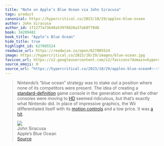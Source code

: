 ```yaml
---
title: "Note on Apple’s Blue Ocean via John Siracusa"
tags: product
canonical: https://hypercritical.co/2023/10/29/apples-blue-ocean
author: John Siracusa
author_id: 1f1277a73b40a539f8626a37ab8f79d8
book: 34209481
book_title: "Apple’s Blue Ocean"
hide_title: true
highlight_id: 627005524
readwise_url: https://readwise.io/open/627005524
image: https://hypercritical.co/2023/10/29/images/blue-ocean.jpg
favicon_url: https://s2.googleusercontent.com/s2/favicons?domain=hypercritical.co
source_emoji: 🌐
source_url: "https://hypercritical.co/2023/10/29/apples-blue-ocean#:~:text=Nintendo%E2%80%99s%20%E2%80%9Cblue%20ocean%E2%80%9D,%28https%3A%2F%2Fhypercritical.co%2F2013%2F02%2F24%2Fimages%2Fwho-dares-wins.jpg%29."
---
```


> Nintendo’s “blue ocean” strategy was to stake out a position where none of its competitors were present. The idea of creating a [standard-definition](https://en.wikipedia.org/wiki/Standard-definition_television) game console in the generation when all the other consoles were moving to [HD](https://en.wikipedia.org/wiki/High-definition_television) seemed ridiculous, but that’s exactly what Nintendo did. In place of impressive graphics, the Wii differentiated itself with its [motion controls](https://en.wikipedia.org/wiki/Wii#Wii_Remote) and a low price. It was [a hit](https://hypercritical.co/2013/02/24/images/who-dares-wins.jpg).
> <div class="quoteback-footer"><div class="quoteback-avatar"><img class="mini-favicon" src="https://s2.googleusercontent.com/s2/favicons?domain=hypercritical.co"></div><div class="quoteback-metadata"><div class="metadata-inner"><span style="display:none">FROM:</span><div aria-label="John Siracusa" class="quoteback-author"> John Siracusa</div><div aria-label="Apple’s Blue Ocean" class="quoteback-title"> Apple’s Blue Ocean</div></div></div><div class="quoteback-backlink"><a target="_blank" aria-label="go to the full text of this quotation" rel="noopener" href="https://hypercritical.co/2023/10/29/apples-blue-ocean#:~:text=Nintendo%E2%80%99s%20%E2%80%9Cblue%20ocean%E2%80%9D,%28https%3A%2F%2Fhypercritical.co%2F2013%2F02%2F24%2Fimages%2Fwho-dares-wins.jpg%29." class="quoteback-arrow"> Source</a></div></div>